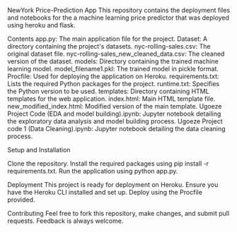 NewYork Price-Prediction App
This repository contains the deployment files and notebooks for the a machine learning price predictor that was deployed using heroku and flask.

Contents
app.py: The main application file for the project.
Dataset: A directory containing the project's datasets.
nyc-rolling-sales.csv: The original dataset file.
nyc-rolling-sales_new_cleaned_data.csv: The cleaned version of the dataset.
models: Directory containing the trained machine learning model.
model_filename1.pkl: The trained model in pickle format.
Procfile: Used for deploying the application on Heroku.
requirements.txt: Lists the required Python packages for the project.
runtime.txt: Specifies the Python version to be used.
templates: Directory containing HTML templates for the web application.
index.html: Main HTML template file.
new_modified_index.html: Modified version of the main template.
Ugoeze Project Code (EDA and model building).ipynb: Jupyter notebook detailing the exploratory data analysis and model building process.
Ugoeze Project code 1 (Data Cleaning).ipynb: Jupyter notebook detailing the data cleaning process.

Setup and Installation

Clone the repository.
Install the required packages using pip install -r requirements.txt.
Run the application using python app.py.

Deployment
This project is ready for deployment on Heroku. Ensure you have the Heroku CLI installed and set up. Deploy using the Procfile provided.

Contributing
Feel free to fork this repository, make changes, and submit pull requests. Feedback is always welcome.
